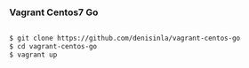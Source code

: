 ### Vagrant Centos7 Go

```bash

$ git clone https://github.com/denisinla/vagrant-centos-go
$ cd vagrant-centos-go
$ vagrant up
```
